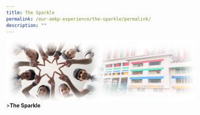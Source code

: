 ```yaml
---
title: The Sparkle
permalink: /our-amkp-experience/the-sparkle/permalink/
description: ""
---
```

![Sub-banner](/images/sub%20banner.jpg)
&gt;**The Sparkle**

